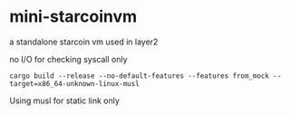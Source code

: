 # mini-starcoinvm
a standalone starcoin vm used in layer2 

no I/O for checking syscall only


```shell
cargo build --release --no-default-features --features from_mock --target=x86_64-unknown-linux-musl
```

Using musl for static link only